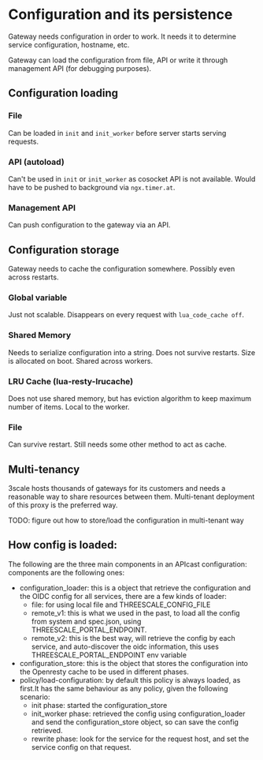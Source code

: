 # Configuration and its persistence

Gateway needs configuration in order to work. It needs it to determine service configuration, hostname, etc.

Gateway can load the configuration from file, API or write it through management API (for debugging purposes).

## Configuration loading

### File

Can be loaded in `init` and `init_worker` before server starts serving requests. 

### API (autoload)

Can't be used in `init` or `init_worker` as cosocket API is not available. Would have to be pushed to background via `ngx.timer.at`.

### Management API

Can push configuration to the gateway via an API. 

## Configuration storage

Gateway needs to cache the configuration somewhere. Possibly even across restarts.

### Global variable

Just not scalable. Disappears on every request with `lua_code_cache off`.

### Shared Memory

Needs to serialize configuration into a string. Does not survive restarts. Size is allocated on boot. Shared across workers.

### LRU Cache (lua-resty-lrucache)

Does not use shared memory, but has eviction algorithm to keep maximum number of items. Local to the worker.

### File

Can survive restart. Still needs some other method to act as cache.

## Multi-tenancy

3scale hosts thousands of gateways for its customers and needs a reasonable way to share resources between them. Multi-tenant deployment of this proxy is the preferred way.

TODO: figure out how to store/load the configuration in multi-tenant way


## How config is loaded:

The following are the three main components in an APIcast configuration:
components are the following ones:

- configuration_loader: this is a object that retrieve the configuration and the
  OIDC config for all services, there are a few kinds of loader:
    - file: for using local file and THREESCALE_CONFIG_FILE
    - remote_v1: this is what we used in the past, to load all the config from
      system and spec.json, using THREESCALE_PORTAL_ENDPOINT.
    - remote_v2: this is the best way, will retrieve the config by each service,
      and auto-discover the oidc information, this uses
      THREESCALE_PORTAL_ENDPOINT env variable
- configuration_store: this is the object that stores the configuration into
  the Openresty cache to be used in different phases.
- policy/load-configuration: by default this policy is always loaded, as
  first.It has the same behaviour as any policy, given the following scenario:
    - init phase: started the configuration_store
    - init_worker phase: retrieved the config using configuration_loader and send the
      configuration_store object, so can save the config retrieved.
    - rewrite phase: look for the service for the request host, and set the
      service config on that request.

